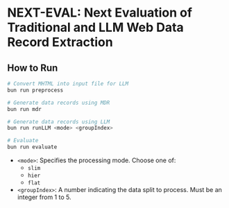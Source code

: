 # NEXT-EVAL: Next Evaluation of Traditional and LLM Web Data Record Extraction

## How to Run 
```bash
# Convert MHTML into input file for LLM
bun run preprocess 

# Generate data records using MDR
bun run mdr

# Generate data records using LLM
bun run runLLM <mode> <groupIndex>

# Evaluate
bun run evaluate
```
*   `<mode>`: Specifies the processing mode. Choose one of:
    *   `slim`
    *   `hier`
    *   `flat`
*   `<groupIndex>`: A number indicating the data split to process. Must be an integer from 1 to 5.

